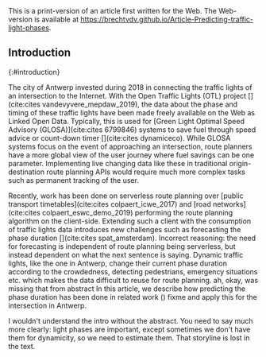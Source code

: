 <div class="printonly">This is a print-version of an article first written for the Web. The Web-version is available at <a href="https://brechtvdv.github.io/Article-Predicting-traffic-light-phases">https://brechtvdv.github.io/Article-Predicting-traffic-light-phases</a>.</div>

## Introduction
{:#introduction}

The city of Antwerp invested during 2018 in connecting the traffic lights of an intersection to the Internet. With the Open Traffic Lights (OTL) project [](cite:cites vandevyvere_mepdaw_2019), the data about the phase and timing of these traffic lights have been made freely available on the Web as Linked Open Data. Typically, this is used for [Green Light Optimal Speed Advisory (GLOSA)](cite:cites 6799846) systems to save fuel through speed advice or count-down timer [](cite:cites dynamiceco). While GLOSA systems focus on the event of approaching an intersection, route planners have a more global view of the user journey where fuel savings can be one parameter. 
Implementing live changing data like these in traditional origin-destination route planning APIs would require much more complex tasks such as permanent tracking of the user.

Recently, work has been done on serverless route planning over [public transport timetables](cite:cites colpaert_icwe_2017) and [road networks](cite:cites colpaert_eswc_demo_2019) performing the route planning algorithm on the client-side. Extending such a client with the consumption of traffic lights data introduces new challenges such as forecasting the phase duration [](cite:cites spat_amsterdam). 
<span class="comment" data-author="RV">Incorrect reasoning: the need for forecasting is independent of route planning being serverless, but instead dependent on what the next sentence is saying.</span>
Dynamic traffic lights, like the one in Antwerp, change their current phase duration according to the crowdedness, detecting pedestrians, emergency situations etc. which makes the data difficult to reuse for route planning.
<span class="comment" data-author="RV">ah, okay, was missing that from abstract</span>
In this article, we describe how predicting the phase duration has been done in related work ([](#sota)) <span class="todo">fixme</span> and apply this for the intersection in Antwerp.

<span class="comment" data-author="RV">I wouldn't understand the intro without the abstract. You need to say much more clearly: light phases are important, except sometimes we don't have them for dynamicity, so we need to estimate them. That storyline is lost in the text.</span>
